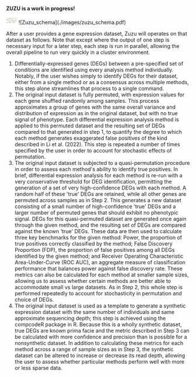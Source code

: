 **ZUZU is a work in progress!**

<img width="30px" src="./images/zuzu_schema.pdf" alt="Zuzu schema" />
![Zuzu_schema](./images/zuzu_schema.pdf)


After a user provides a gene expression dataset, Zuzu will operates on that dataset as follows. Note that except where the output of one step is necessary input for a later step, each step is run in parallel, allowing the overall pipeline to run very quickly in a cluster environment. 
1. Differentially-expressed genes (DEGs) between a pre-specified set of conditions are identified using every analysis method individually. Notably, if the user wishes simply to identify DEGs for their dataset, either from a single method or as a consensus across multiple methods, this step alone streamlines that process to a single command. 
2. The original input dataset is fully permuted, with expression values for each gene shuffled randomly among samples. This process approximates a group of genes with the same overall variance and distribution of expression as in the original dataset, but with no true signal of phenotype. Each differential expression analysis method is applied to this permuted dataset and the resulting set of DEGs compared to that generated in step 1, to quantify the degree to which each method generates exaggerated false positives of the kind described in Li et al. (2022). This step is repeated a number of times specified by the user in order to account for stochastic effects of permutation. 
3. The original input dataset is subjected to a quasi-permutation procedure in order to assess each method's ability to identify true positives. In brief, differential expression analysis for each method is re-run with a very conservative threshold for DEG identification, permitting the generation of a set of very high-confidence DEGs with each method. A random half of these 'true' DEGs are retained, while all other genes are permuted across samples as in Step 2. This generates a new dataset consisting of a small number of high-confidence 'true' DEGs and a larger number of permuted genes that should exhibit no phenotypic signal. DEGs for this quasi-permuted dataset are generated once again through the given method, and the resulting set of DEGs are compared against the known 'true' DEGs. These data are then used to calculate three key benchmarks for the given method: Power, the proportion of true positives correctly classified by the method; False Discovery Proportion (FDP), the proportion of false positives among all DEGs identified by the given method; and Receiver Operating Characteristic Area-Under-Curve (ROC AUC), an aggregate measure of classification performance that balances power against false discovery rate. These metrics can also be calculated for each method at smaller sample sizes, allowing us to assess whether certain methods are better able to accommodate small vs large datasets. As in Step 2, this whole step is performed repeatedly to account for stochasticity in permutation and choice of DEGs. 
4. The original input dataset is used as a template to generate a synthetic expression dataset with the same number of individuals and same approximate sequencing depth; this step is achieved using the compcodeR package in R. Because this is a wholly synthetic dataset, true DEGs are known prima facie and the metric described in Step 3 can be calculated with more confidence and precision than is possible for a nonsynthetic dataset. In addition to calculating these metrics for each method across a range of sample sizes as in Step 3, the synthetic dataset can be altered to increase or decrease its read depth, allowing the user to assess whether particular methods perform well with more or less sparse data. 
